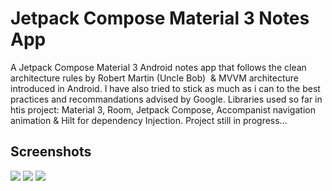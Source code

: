 # Jetpack Compose Material 3 Notes App
A Jetpack Compose Material 3 Android notes app that follows the clean architecture rules by Robert Martin (Uncle Bob)  & MVVM architecture introduced in Android. I have also tried to stick as much as i can to the best practices and recommandations advised by Google. 
Libraries used so far in htis project: 
Material 3, Room, Jetpack Compose, Accompanist navigation animation & Hilt for dependency Injection.
Project still in progress...





## Screenshots
<img src="https://i.ibb.co/4T38G05/Artboard1.png"/>
<img src="https://i.ibb.co/YNWxdXc/Artboard2.png"/>
<img src="https://i.ibb.co/L59FWby/Artboard3.png"/>







